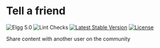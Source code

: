 Tell a friend
=============

![Elgg 5.0](https://img.shields.io/badge/Elgg-5.0-green.svg)
![Lint Checks](https://github.com/ColdTrick/tell_a_friend/actions/workflows/lint.yml/badge.svg?event=push)
[![Latest Stable Version](https://poser.pugx.org/coldtrick/tell_a_friend/v/stable.svg)](https://packagist.org/packages/coldtrick/tell_a_friend)
[![License](https://poser.pugx.org/coldtrick/tell_a_friend/license.svg)](https://packagist.org/packages/coldtrick/tell_a_friend)

Share content with another user on the community
